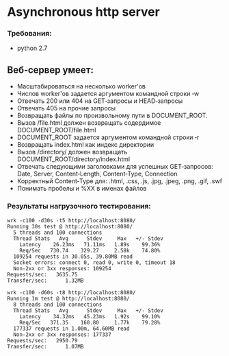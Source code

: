 # Asynchronous http server
### Требования:
- python 2.7
## Веб‑сервер умеет:
- Масштабироваться на несколько worker'ов
- Числов worker'ов задается аргументом командной строки ‑w
- Отвечать 200 или 404 на GET‑запросы и HEAD‑запросы
- Отвечать 405 на прочие запросы
- Возвращать файлы по произвольному пути в DOCUMENT_ROOT.
- Вызов /file.html должен возвращать содердимое DOCUMENT_ROOT/file.html
- DOCUMENT_ROOT задается аргументом командной строки ‑r
- Возвращать index.html как индекс директории
- Вызов /directory/ должен возвращать DOCUMENT_ROOT/directory/index.html
- Отвечать следующими заголовками для успешных GET‑запросов: Date, Server, Content‑Length, Content‑Type, Connection
- Корректный Content‑Type для: .html, .css, .js, .jpg, .jpeg, .png, .gif, .swf
- Понимать пробелы и %XX в именах файлов

### Результаты нагрузочного тестирования:
```
wrk -c100 -d30s -t5 http://localhost:8080/
Running 30s test @ http://localhost:8080/
  5 threads and 100 connections
  Thread Stats   Avg      Stdev     Max   +/- Stdev
    Latency    26.23ms   71.11ms   1.89s    99.36%
    Req/Sec   730.74    329.27     2.58k    74.80%
  109254 requests in 30.05s, 39.80MB read
  Socket errors: connect 0, read 0, write 0, timeout 18
  Non-2xx or 3xx responses: 109254
Requests/sec:   3635.75
Transfer/sec:      1.32MB

wrk -c100 -d60s -t8 http://localhost:8080/
Running 1m test @ http://localhost:8080/
  8 threads and 100 connections
  Thread Stats   Avg      Stdev     Max   +/- Stdev
    Latency    34.32ms   45.23ms   1.92s    99.10%
    Req/Sec   371.35    160.80     1.77k    79.28%
  177337 requests in 1.00m, 64.60MB read
  Non-2xx or 3xx responses: 177337
Requests/sec:   2950.79
Transfer/sec:      1.07MB
```

